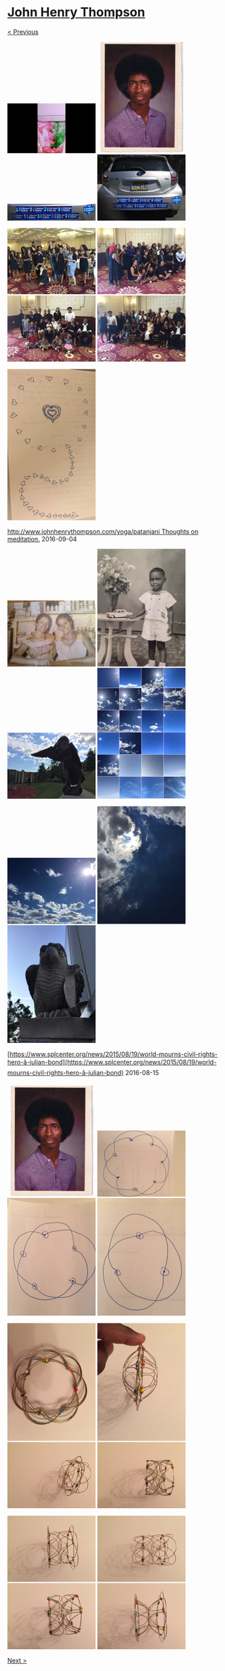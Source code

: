 # [John Henry Thompson](../README.md)

[< Previous](2016-09-21-1.md)

[![](../media/2016-09-21/Color-drop-slow-motion-experiment-thumb.jpg)](../posts/2016-09-21-1.md) [![](../media/2016-09-21/I-did-not-get-to-vote-when-I-turned-18-but-I-sure-will-now-thumb.jpg)](../posts/2016-09-21-2.md) [![](../media/2016-09-13/Timeline-Photos-Choosing-Love-Hope-and-Faith-over-Fear-Uncertain-thumb.jpg)](../posts/2016-09-13-1.md) [![](../media/2016-09-12/Timeline-Photos-For-Hillary-and-a-sane-compassionate-and-progres-thumb.jpg)](../posts/2016-09-12-1.md)

[![](../media/2016-09-11/OS-X-Photos-Picture-time-thumb.jpg)](../posts/2016-09-11-1.md) [![](../media/2016-09-11/OS-X-Photos-More-family-thumb.jpg)](../posts/2016-09-11-2.md) [![](../media/2016-09-11/OS-X-Photos-The-next-generation-of-the-Dukes-thumb.jpg)](../posts/2016-09-11-3.md) [![](../media/2016-09-11/OS-X-Photos-Family-farewell-to-Aunt-Iris-thumb.jpg)](../posts/2016-09-11-4.md)

[![](../media/2016-09-11/Timeline-Photos-Surrounded-by-love-thumb.jpg)](../posts/2016-09-11-5.md)

[http://www.johnhenrythompson.com/yoga/patanjani Thoughts on meditation.](http://www.johnhenrythompson.com/yoga/patanjani)
2016-09-04

[![](../media/2016-09-03/Timeline-Photos-Aunt-Iris-and-Lynn-minding-the-store-thumb.jpg)](../posts/2016-09-03-1.md) [![](../media/2016-09-03/Timeline-Photos-Dressed-and-pressed-Age-3-4-maybe-thumb.jpg)](../posts/2016-09-03-2.md) [![](../media/2016-09-03/Timeline-Photos-Helpful-bird-thumb.jpg)](../posts/2016-09-03-3.md) [![](../media/2016-09-01/OS-X-Photos-Looking-up-over-the-pass-few-days-thumb.jpg)](../posts/2016-09-01-1.md)

[![](../media/2016-08-30/OS-X-Photos-thumb.jpg)](../posts/2016-08-30-1.md) [![](../media/2016-08-30/OS-X-Photos-This-could-be-the-moon-thumb.jpg)](../posts/2016-08-30-2.md) [![](../media/2016-08-24/Not-so-angry-birds-thumb.jpg)](../posts/2016-08-24-1.md)

[https://www.splcenter.org/news/2015/08/19/world-mourns-civil-rights-hero-â-julian-bond](https://www.splcenter.org/news/2015/08/19/world-mourns-civil-rights-hero-â-julian-bond)
2016-08-15

[![](../media/2016-08-14/Timeline-Photos-1977-thumb.jpg)](../posts/2016-08-14-1.md) [![](../media/2016-08-13/Flexi-Sphere-thumb.jpg)](../posts/2016-08-13-1.md) [![](../media/2016-08-13/Flexi-Sphere-1-thumb.jpg)](../posts/2016-08-13-2.md) [![](../media/2016-08-13/Flexi-Sphere-2-thumb.jpg)](../posts/2016-08-13-3.md)

[![](../media/2016-08-13/Flexi-Sphere-3-thumb.jpg)](../posts/2016-08-13-4.md) [![](../media/2016-08-13/Flexi-Sphere-4-thumb.jpg)](../posts/2016-08-13-5.md) [![](../media/2016-08-13/Flexi-Sphere-5-thumb.jpg)](../posts/2016-08-13-6.md) [![](../media/2016-08-13/Flexi-Sphere-6-thumb.jpg)](../posts/2016-08-13-7.md)

[![](../media/2016-08-13/Flexi-Sphere-7-thumb.jpg)](../posts/2016-08-13-8.md) [![](../media/2016-08-13/Flexi-Sphere-8-thumb.jpg)](../posts/2016-08-13-9.md) [![](../media/2016-08-13/Flexi-Sphere-9-thumb.jpg)](../posts/2016-08-13-10.md) [![](../media/2016-08-13/Flexi-Sphere-10-thumb.jpg)](../posts/2016-08-13-11.md)

[Next >](2016-08-01-1.md)